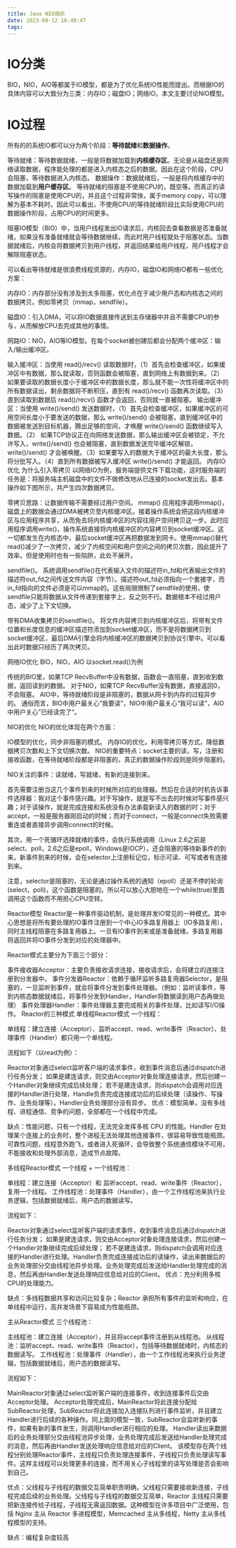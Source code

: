 ```yaml
---
title: Java NIO简析
date: 2023-08-12 16:49:47
tags:
---
```

# IO分类
BIO，NIO，AIO等都属于IO模型，都是为了优化系统IO性能而提出。而根据IO的具体内容可以大致分为三类：内存IO；磁盘IO；网络IO。本文主要讨论NIO模型。

# IO过程
所有的的系统IO都可以分为两个阶段：**等待就绪**和**数据操作**。

等待就绪：等待数据就绪，一般是将数据加载到**内核缓存区**。无论是从磁盘还是网络读取数据，程序能处理的都是进入内核态之后的数据。因此在这个阶段，CPU会阻塞，等待数据进入内核态。
数据操作：数据就绪后，一般是将内核缓存中的数据加载到**用户缓存区**。
等待就绪的阻塞是不使用CPU的，既空等。而真正的读写操作的阻塞是使用CPU的，并且这个过程非常快，属于memory copy，可以理解为基本不耗时。因此可以看出，不使用CPU的等待就绪阶段比实际使用CPU的数据操作阶段，占用CPU的时间更多。

阻塞IO模型（BIO）中，当用户线程发出IO请求后，内核回去查看数据是否准备就绪，如果没有准备就绪就会等待数据继续，而此时用户线程就处于阻塞状态。当数据就绪后，内核会将数据拷贝到用户线程，并返回结果给用户线程，用户线程才会解除阻塞状态。

可以看出等待就绪是很浪费线程资源的，内存IO，磁盘IO和网络IO都有一些优化方案：

内存IO：内存部分没有涉及到太多阻塞，优化点在于减少用户态和内核态之间的数据拷贝。例如零拷贝（mmap，sendfile）。

磁盘IO：引入DMA，可以将IO数据直接传送到主存储器中并且不需要CPU的参与，从而解放CPU去完成其他的事情。

网路IO：NIO，AIO等IO模型。在每个socket被创建后都会分配两个缓冲区：输入/输出缓冲区。

输入缓冲区：当使用 read()/recv() 读取数据时，（1）首先会检查缓冲区，如果缓冲区中有数据，那么就读取，否则函数会被阻塞，直到网络上有数据到来。（2）如果要读取的数据长度小于缓冲区中的数据长度，那么就不能一次性将缓冲区中的所有数据读出，剩余数据将不断积压，直到有 read()/recv() 函数再次读取。（3）直到读取到数据后 read()/recv() 函数才会返回，否则就一直被阻塞。
输出缓冲区：当使用 write()/send() 发送数据时，（1）首先会检查缓冲区，如果缓冲区的可用空间长度小于要发送的数据，那么 write()/send() 会被阻塞，直到缓冲区中的数据被发送到目标机器，腾出足够的空间，才唤醒 write()/send() 函数继续写入数据。（2） 如果TCP协议正在向网络发送数据，那么输出缓冲区会被锁定，不允许写入，write()/send() 也会被阻塞，直到数据发送完毕缓冲区解锁，write()/send() 才会被唤醒。（3）如果要写入的数据大于缓冲区的最大长度，那么将分批写入。（4）直到所有数据被写入缓冲区 write()/send() 才能返回。
内存IO优化
为什么引入零拷贝
以网络IO为例，服务端提供文件下载功能，这时服务端的任务是：将服务端主机磁盘中的文件不做修改地从已连接的socket发出去。基本操作如下图所示，共产生四次数据拷贝。



零拷贝思路：让数据传输不需要经过用户空间。
mmap()
应用程序调用mmap()，磁盘上的数据会通过DMA被拷贝至内核缓冲区。接着操作系统会把这段内核缓冲区与应用程序共享，从而免去将内核缓冲区的内容往用户空间拷贝这一步。此时应用程序调用write()，操作系统直接将内核缓冲区的内容拷贝到socket缓冲区。这一切都发生在内核态中，最后socket缓冲区再把数据发到网卡。使用mmap()替代read()减少了一次拷贝，减少了内核空间和用户空间之间的拷贝次数，因此提升了效率。但是使用时也有一些陷阱，此处不展开。



sendfile()。
系统调用sendfile()在代表输入文件的描述符in_fd和代表输出文件的描述符out_fd之间传送文件内容（字节）。描述符out_fd必须指向一个套接字，而in_fd指向的文件必须是可以mmap的。这些局限限制了sendfile的使用，使sendfile只能将数据从文件传递到套接字上，反之则不行。数据根本不经过用户态，减少了上下文切换。



带有DMA收集拷贝的sendfile()。
将文件内容拷贝到内核缓冲区后，将带有文件位置和长度信息的缓冲区描述符添加到socket缓冲区，而不是将数据拷贝到socket缓冲区，最后DMA引擎会将内核缓冲区的数据拷贝到协议引擎中。可以看出此时数据只经历了两次拷贝。



网络IO优化
BIO，NIO，AIO
以socket.read()为例

传统的BIO里，如果TCP RecvBuffer中没有数据，函数会一直阻塞，直到收到数据，返回读到的数据。
对于NIO，如果TCP RecvBuffer没有数据，直接返回0，不会阻塞。
AIO中，等待就绪阶段是非阻塞的，数据从网卡到内存的过程异步的。
通俗而言，BIO中用户最关心“我要读”，NIO中用户最关心“我可以读”，AIO中用户关心”已经读完了“。

NIO的优化
NIO的优化体现在两个方面：

IO模型的优化，同步非阻塞的模式。
内存IO的优化，利用零拷贝等方式，降低数据拷贝次数和上下文切换次数。
NIO的重要特点：socket主要的读，写，注册和接收函数，在等待就绪阶段都是非阻塞的，真正的数据操作阶段则是同步阻塞的。

NIO关注的事件：读就绪，写就绪，有新的连接到来。

首先需要注册当这几个事件到来的时候所对应的处理器。然后在合适的时机告诉事件选择器：我对这个事件感兴趣。对于写操作，就是写不出去的时候对写事件感兴趣；对于读操作，就是完成连接和系统没有办法承载新读入的数据的时；对于accept，一般是服务器刚启动的时候；而对于connect，一般是connect失败需要重连或者直接异步调用connect的时候。

其次，用一个死循环选择就绪的事件，会执行系统调用（Linux 2.6之前是select、poll，2.6之后是epoll，Windows是IOCP），还会阻塞的等待新事件的到来。新事件到来的时候，会在selector上注册标记位，标示可读、可写或者有连接到来。

注意，selector是阻塞的，无论是通过操作系统的通知（epoll）还是不停的轮询(select，poll)，这个函数是阻塞的。所以可以放心大胆地在一个while(true)里面调用这个函数而不用担心CPU空转。

Reactor模型
Reactor是一种事件驱动机制，是处理并发IO常见的一种模式。其中心思想是将所有要处理的IO事件注册到一个中心IO多路复用器上（IO多路复用），同时主线程阻塞在多路复用器上。一旦有IO事件到来或是准备就绪，多路复用器将返回并将IO事件分发到对应的处理器中。

Reactor模式主要分为下面三个部分：

事件接收器Acceptor：主要负责接收请求连接，接收请求后，会将建立的连接注册到分发器中。
事件分发器Reactor：依赖于循环监听多路复用器Selector，是阻塞的，一旦监听到事件，就会将事件分发到事件处理器。（例如：监听读事件，等到内核态数据就绪后，将事件分发到Handler，Handler将数据读到用户态再做处理）
事件处理器Handler：事件处理器主要完成相关的事件处理，比如读写I/O操作。
Reactor的三种模式
单线程Reactor模式
一个线程：

单线程：建立连接（Acceptor）、监听accept、read、write事件（Reactor）、处理事件（Handler）都只用一个单线程。


流程如下（以read为例）：

Reactor对象通过select监听客户端的请求事件，收到事件消息后通过dispatch进行任务分发；
如果是建连请求，则交由Acceptor对象处理连接请求，然后创建一个Handler对象继续完成后续处理；
若不是建连请求，则dispatch会调用对应连接的Handler进行处理，Handle负责完成连接成功后的后续处理（读操作、写操作、业务处理等）。Handler业务处理部分没有异步。
优点：模型简单，没有多线程、进程通信、竞争的问题，全部都在一个线程中完成。

缺点：性能问题，只有一个线程，无法完全发挥多核 CPU 的性能。Handler 在处理某个连接上的业务时，整个进程无法处理其他连接事件，很容易导致性能瓶颈。可靠性问题，线程意外跑飞，或者进入死循环，会导致整个系统通信模块不可用，不能接收和处理外部消息，造成节点故障。

多线程Reactor模式
一个线程 + 一个线程池：

单线程：建立连接（Acceptor）和 监听accept、read、write事件（Reactor），复用一个线程。
工作线程池：处理事件（Handler），由一个工作线程池来执行业务逻辑，包括数据就绪后，用户态的数据读写。


流程如下：

Reactor对象通过select监听客户端的请求事件，收到事件消息后通过dispatch进行任务分发；
如果是建连请求，则交由Acceptor对象处理连接请求，然后创建一个Handler对象继续完成后续处理；
若不是建连请求，则dispatch会调用对应连接的Handler进行处理。Handler负责完成连接成功后的读操作，读出来数据后的业务处理部分交由线程池异步处理。业务处理完成后发送给Handler处理完成的消息，然后再由Handler发送处理响应信息给对应的Client。
优点：充分利用多核CPU的处理能力。

缺点：多线程数据共享和访问比较复杂；Reactor 承担所有事件的监听和响应，在单线程中运行，高并发场景下容易成为性能瓶颈。

主从Reactor模式
三个线程池：

主线程池：建立连接（Acceptor），并且将accept事件注册到从线程池。
从线程池：监听accept、read、write事件（Reactor），包括等待数据就绪时，内核态的数据读写。
工作线程池：处理事件（Handler），由一个工作线程池来执行业务逻辑，包括数据就绪后，用户态的数据读写。


流程如下：

MainReactor对象通过select监听客户端的连接事件，收到连接事件后交由Acceptor处理。
Acceptor处理完成后，MainReactor将此连接分配给SubReactor处理，SubReactor将此连接加入连接队列进行事件监听，并且建立Handler进行后续的各种操作。同上面的模型一致，SubReactor会监听新的事件，如果有新的事件发生，则调用Handler进行相应的处理。
Handler读出来数据后的业务处理部分交由线程池异步处理，业务处理完成后发送给Handler处理完成的消息，然后再由Handler发送处理响应信息给对应的Client。
该模型存在两个线程分别处理Reactor事件，主线程只负责处理连接事件，子线程只负责处理读写事件。这样主线程可以处理更多的连接，而不用关心子线程里的读写处理是否会影响到自己。

优点：父线程与子线程的数据交互简单职责明确，父线程只需要接收新连接，子线程完成后续的业务处理。父线程与子线程的数据交互简单，Reactor 主线程只需要把新连接传给子线程，子线程无需返回数据。这种模型在许多项目中广泛使用，包括 Nginx 主从 Reactor 多进程模型，Memcached 主从多线程，Netty 主从多线程模型的支持。

缺点：编程复杂度较高